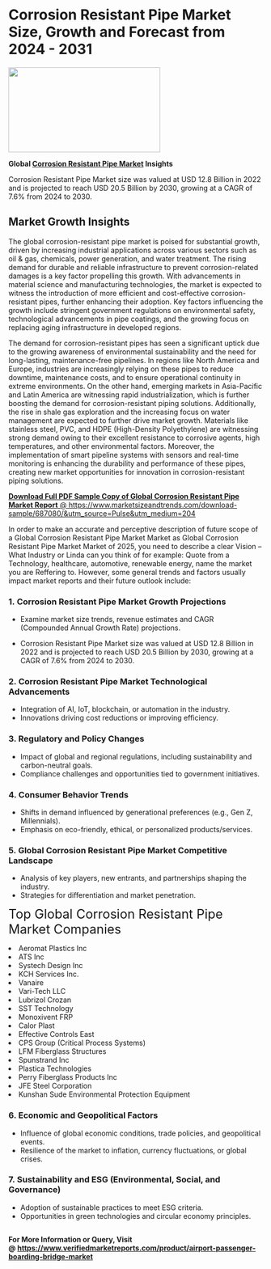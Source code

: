 <H1>Corrosion Resistant Pipe Market Size, Growth and Forecast from 2024 - 2031</H1><img class="aligncenter size-medium wp-image-584254" src="https://thirdeyenews.in/wp-content/uploads/2024/09/Global-Market-Research-300x168.jpeg" alt="" width="300" height="168" /><p><strong>Global&nbsp;<a href="https://www.marketsizeandtrends.com/download-sample/687080/&amp;utm_source=Pulse&amp;utm_medium=204">Corrosion Resistant Pipe Market</a> Insights</strong></p><p>Corrosion Resistant Pipe Market size was valued at USD 12.8 Billion in 2022 and is projected to reach USD 20.5 Billion by 2030, growing at a CAGR of 7.6% from 2024 to 2030.</p><p><h2>Market Growth Insights</h2> <p>The global corrosion-resistant pipe market is poised for substantial growth, driven by increasing industrial applications across various sectors such as oil & gas, chemicals, power generation, and water treatment. The rising demand for durable and reliable infrastructure to prevent corrosion-related damages is a key factor propelling this growth. With advancements in material science and manufacturing technologies, the market is expected to witness the introduction of more efficient and cost-effective corrosion-resistant pipes, further enhancing their adoption. Key factors influencing the growth include stringent government regulations on environmental safety, technological advancements in pipe coatings, and the growing focus on replacing aging infrastructure in developed regions.</p> <p><a href="#"></a></p> <p>The demand for corrosion-resistant pipes has seen a significant uptick due to the growing awareness of environmental sustainability and the need for long-lasting, maintenance-free pipelines. In regions like North America and Europe, industries are increasingly relying on these pipes to reduce downtime, maintenance costs, and to ensure operational continuity in extreme environments. On the other hand, emerging markets in Asia-Pacific and Latin America are witnessing rapid industrialization, which is further boosting the demand for corrosion-resistant piping solutions. Additionally, the rise in shale gas exploration and the increasing focus on water management are expected to further drive market growth. Materials like stainless steel, PVC, and HDPE (High-Density Polyethylene) are witnessing strong demand owing to their excellent resistance to corrosive agents, high temperatures, and other environmental factors. Moreover, the implementation of smart pipeline systems with sensors and real-time monitoring is enhancing the durability and performance of these pipes, creating new market opportunities for innovation in corrosion-resistant piping solutions.</p> <p><a href="#"></p><p><span class=""><strong>Download Full PDF Sample Copy of Global Corrosion Resistant Pipe Market Report</strong> @ <a href="https://www.marketsizeandtrends.com/download-sample/687080/&amp;utm_source=Pulse&amp;utm_medium=204" target="_blank">https://www.marketsizeandtrends.com/download-sample/687080/&amp;utm_source=Pulse&amp;utm_medium=204</a></span></p><p>In order to make an accurate and perceptive description of future scope of a Global&nbsp;Corrosion Resistant Pipe Market Market as Global&nbsp;Corrosion Resistant Pipe Market Market of 2025, you need to describe a clear Vision &ndash; What Industry or Linda can you think of for example: Quote from a Technology, healthcare, automotive, renewable energy, name the market you are Reffering to. However, some general trends and factors usually impact market reports and their future outlook include:</p><h3>1.&nbsp;<strong>Corrosion Resistant Pipe Market Growth Projections</strong></h3><ul><li>Examine market size trends, revenue estimates and CAGR (Compounded Annual Growth Rate) projections.</li><li><p>Corrosion Resistant Pipe Market size was valued at USD 12.8 Billion in 2022 and is projected to reach USD 20.5 Billion by 2030, growing at a CAGR of 7.6% from 2024 to 2030.</p></li></ul><h3>2.&nbsp;<strong>Corrosion Resistant Pipe Market Technological Advancements</strong></h3><ul><li>Integration of AI, IoT, blockchain, or automation in the industry.</li><li>Innovations driving cost reductions or improving efficiency.</li></ul><h3>3.&nbsp;<strong>Regulatory and Policy Changes</strong></h3><ul><li>Impact of global and regional regulations, including sustainability and carbon-neutral goals.</li><li>Compliance challenges and opportunities tied to government initiatives.</li></ul><h3>4.&nbsp;<strong>Consumer Behavior Trends</strong></h3><ul><li>Shifts in demand influenced by generational preferences (e.g., Gen Z, Millennials).</li><li>Emphasis on eco-friendly, ethical, or personalized products/services.</li></ul><h3>5.&nbsp;<strong>Global Corrosion Resistant Pipe Market Competitive Landscape</strong></h3><ul><li>Analysis of key players, new entrants, and partnerships shaping the industry.</li><li>Strategies for differentiation and market penetration.</li></ul><p data-pm-slice="1 1 []"><span style="color: inherit; font-family: inherit; font-size: 25px;">Top Global Corrosion Resistant Pipe Market Companies</span></p><div class="" data-test-id=""><p><li>Aeromat Plastics Inc</li><li> ATS Inc</li><li> Systech Design Inc</li><li> KCH Services Inc.</li><li> Vanaire</li><li> Vari-Tech LLC</li><li> Lubrizol Crozan</li><li> SST Technology</li><li> Monoxivent FRP</li><li> Calor Plast</li><li> Effective Controls East</li><li> CPS Group (Critical Process Systems)</li><li> LFM Fiberglass Structures</li><li> Spunstrand Inc</li><li> Plastica Technologies</li><li> Perry Fiberglass Products Inc</li><li> JFE Steel Corporation</li><li> Kunshan Sude Environmental Protection Equipment</li></p></div><h3>6.&nbsp;<strong>Economic and Geopolitical Factors</strong></h3><ul><li>Influence of global economic conditions, trade policies, and geopolitical events.</li><li>Resilience of the market to inflation, currency fluctuations, or global crises.</li></ul><h3>7.&nbsp;<strong>Sustainability and ESG (Environmental, Social, and Governance)</strong></h3><ul><li>Adoption of sustainable practices to meet ESG criteria.</li><li>Opportunities in green technologies and circular economy principles.</li></ul><h2><strong style="font-size: 14px;">For More Information or Query, Visit @&nbsp;</strong><a style="background-color: #ffffff; font-size: 14px;" href="https://www.marketsizeandtrends.com/report/corrosion-resistant-pipe-market/" target="_blank">https://www.verifiedmarketreports.com/product/airport-passenger-boarding-bridge-market</a></h2>
